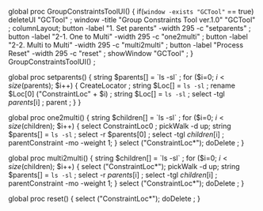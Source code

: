 global proc GroupConstraintsToolUI()
{
    if(`window -exists "GCTool"` == true)
    deleteUI "GCTool" ;
    window -title "Group Constraints Tool ver.1.0" "GCTool" ;
    columnLayout;
    button -label "1. Set parents" -width 295 -c "setparents" ;
    button -label "2-1. One to Multi" -width 295 -c "one2multi" ;
    button -label "2-2. Multi to Multi" -width 295 -c "multi2multi" ;
    button -label "Process Reset" -width 295 -c "reset" ;
    showWindow "GCTool" ;
}
GroupConstraintsToolUI() ;

global proc setparents()
{
    string $parents[] = `ls -sl` ;
    for ($i=0; $i<size($parents); $i++)
        {
            CreateLocator ;
            string $Loc[] = `ls -sl` ;
            rename $Loc[0] ("ConstraintLoc" + $i) ;
            string $Loc[] = `ls -sl` ;
            select -tgl $parents[$i] ;
            parent ;
        }
}

global proc one2multi()
{
    string $children[] = `ls -sl` ;
    for ($i=0; $i<size($children); $i++)
        {
            select ConstraintLoc0 ;
            pickWalk -d up;
            string $parents[] = `ls -sl` ;
            select -r $parents[0] ;
            select -tgl $children[$i] ;
            parentConstraint -mo -weight 1;
        }
     select ("ConstraintLoc*");
     doDelete ;
}

global proc multi2multi()
{
    string $children[] = `ls -sl` ;
    for ($i=0; $i<size($children); $i++)
        {
            select ("ConstraintLoc*");
            pickWalk -d up;
            string $parents[] = `ls -sl` ;
            select -r $parents[$i] ;
            select -tgl $children[$i] ;
            parentConstraint -mo -weight 1;
        }
     select ("ConstraintLoc*");
     doDelete ;
}

global proc reset()
{
     select ("ConstraintLoc*");
     doDelete ;
}

